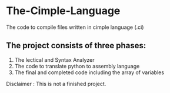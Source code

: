 # The-Cimple-Language

The code to compile files written in cimple language (.ci)

## The project consists of three phases:
1. The lectical and Syntax Analyzer
2. The code to translate python to assembly language
3. The final and completed code including the array of variables

Disclaimer : This is not a finished project.

